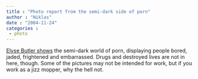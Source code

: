 ```yaml
---
title : "Photo report from the semi-dark side of porn"
author : "Niklas"
date : "2004-11-24"
categories : 
 - photo
---
```


[Elyse Butler shows](http://www.cpoy.org/59/winimgdisp.php?cat=12) the semi-dark world of porn, displaying people bored, jaded, frightened and embarrassed. Drugs and destroyed lives are not in here, though. Some of the pictures may not be intended for work, but if you work as a jizz mopper, why the hell not.
